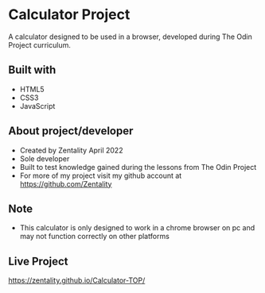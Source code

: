 # Calculator Project
A calculator designed to be used in a browser, developed during The Odin Project curriculum.

## Built with
* HTML5
* CSS3
* JavaScript

## About project/developer
* Created by Zentality April 2022
* Sole developer
* Built to test knowledge gained during the lessons from The Odin Project
* For more of my project visit my github account at https://github.com/Zentality

## Note
* This calculator is only designed to work in a chrome browser on pc and may not function correctly on other platforms

## Live Project
https://zentality.github.io/Calculator-TOP/
